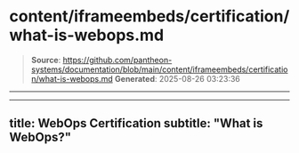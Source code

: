 # content/iframeembeds/certification/what-is-webops.md

> **Source**: https://github.com/pantheon-systems/documentation/blob/main/content/iframeembeds/certification/what-is-webops.md
> **Generated**: 2025-08-26 03:23:36

---

---
title: WebOps Certification
subtitle: "What is WebOps?"
---

<Partial file="certification-guide/what-is-webops.md" />
